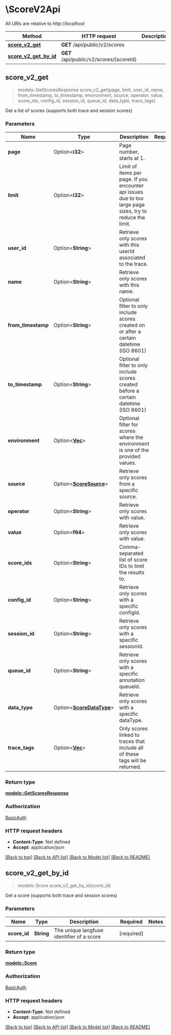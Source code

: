 # \ScoreV2Api

All URIs are relative to *http://localhost*

Method | HTTP request | Description
------------- | ------------- | -------------
[**score_v2_get**](ScoreV2Api.md#score_v2_get) | **GET** /api/public/v2/scores | 
[**score_v2_get_by_id**](ScoreV2Api.md#score_v2_get_by_id) | **GET** /api/public/v2/scores/{scoreId} | 



## score_v2_get

> models::GetScoresResponse score_v2_get(page, limit, user_id, name, from_timestamp, to_timestamp, environment, source, operator, value, score_ids, config_id, session_id, queue_id, data_type, trace_tags)


Get a list of scores (supports both trace and session scores)

### Parameters


Name | Type | Description  | Required | Notes
------------- | ------------- | ------------- | ------------- | -------------
**page** | Option<**i32**> | Page number, starts at 1. |  |
**limit** | Option<**i32**> | Limit of items per page. If you encounter api issues due to too large page sizes, try to reduce the limit. |  |
**user_id** | Option<**String**> | Retrieve only scores with this userId associated to the trace. |  |
**name** | Option<**String**> | Retrieve only scores with this name. |  |
**from_timestamp** | Option<**String**> | Optional filter to only include scores created on or after a certain datetime (ISO 8601) |  |
**to_timestamp** | Option<**String**> | Optional filter to only include scores created before a certain datetime (ISO 8601) |  |
**environment** | Option<[**Vec<String>**](String.md)> | Optional filter for scores where the environment is one of the provided values. |  |
**source** | Option<[**ScoreSource**](.md)> | Retrieve only scores from a specific source. |  |
**operator** | Option<**String**> | Retrieve only scores with <operator> value. |  |
**value** | Option<**f64**> | Retrieve only scores with <operator> value. |  |
**score_ids** | Option<**String**> | Comma-separated list of score IDs to limit the results to. |  |
**config_id** | Option<**String**> | Retrieve only scores with a specific configId. |  |
**session_id** | Option<**String**> | Retrieve only scores with a specific sessionId. |  |
**queue_id** | Option<**String**> | Retrieve only scores with a specific annotation queueId. |  |
**data_type** | Option<[**ScoreDataType**](.md)> | Retrieve only scores with a specific dataType. |  |
**trace_tags** | Option<[**Vec<String>**](String.md)> | Only scores linked to traces that include all of these tags will be returned. |  |

### Return type

[**models::GetScoresResponse**](GetScoresResponse.md)

### Authorization

[BasicAuth](../README.md#BasicAuth)

### HTTP request headers

- **Content-Type**: Not defined
- **Accept**: application/json

[[Back to top]](#) [[Back to API list]](../README.md#documentation-for-api-endpoints) [[Back to Model list]](../README.md#documentation-for-models) [[Back to README]](../README.md)


## score_v2_get_by_id

> models::Score score_v2_get_by_id(score_id)


Get a score (supports both trace and session scores)

### Parameters


Name | Type | Description  | Required | Notes
------------- | ------------- | ------------- | ------------- | -------------
**score_id** | **String** | The unique langfuse identifier of a score | [required] |

### Return type

[**models::Score**](Score.md)

### Authorization

[BasicAuth](../README.md#BasicAuth)

### HTTP request headers

- **Content-Type**: Not defined
- **Accept**: application/json

[[Back to top]](#) [[Back to API list]](../README.md#documentation-for-api-endpoints) [[Back to Model list]](../README.md#documentation-for-models) [[Back to README]](../README.md)

